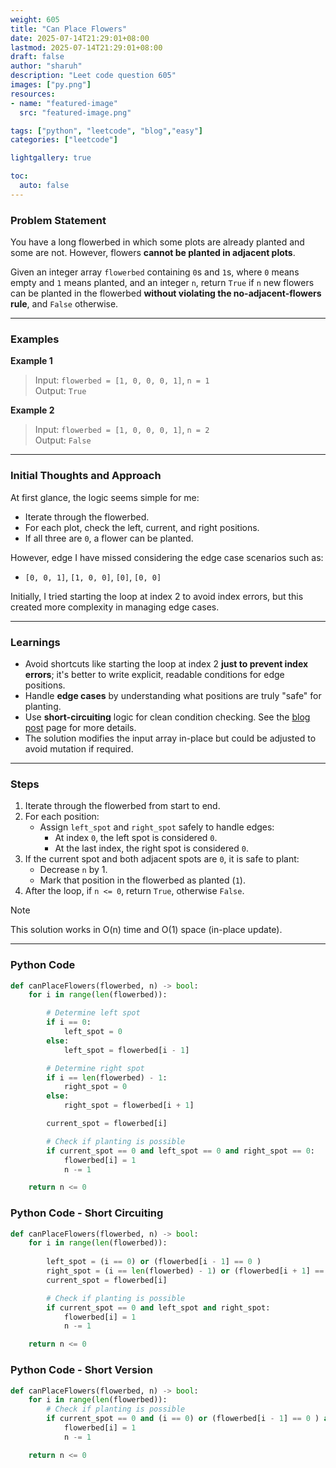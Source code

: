 ```yaml
---
weight: 605
title: "Can Place Flowers"
date: 2025-07-14T21:29:01+08:00
lastmod: 2025-07-14T21:29:01+08:00
draft: false
author: "sharuh"
description: "Leet code question 605"
images: ["py.png"]
resources:
- name: "featured-image"
  src: "featured-image.png"

tags: ["python", "leetcode", "blog","easy"]
categories: ["leetcode"]

lightgallery: true

toc:
  auto: false
---
```


### **Problem Statement**

You have a long flowerbed in which some plots are already planted and some are not. However, flowers **cannot be planted in adjacent plots**.

Given an integer array `flowerbed` containing `0`s and `1`s, where `0` means empty and `1` means planted, and an integer `n`, return `True` if `n` new flowers can be planted in the flowerbed **without violating the no-adjacent-flowers rule**, and `False` otherwise.

---

### Examples

**Example 1**  
>Input: `flowerbed = [1, 0, 0, 0, 1]`, `n = 1`  
>Output: `True`

**Example 2**  
>Input: `flowerbed = [1, 0, 0, 0, 1]`, `n = 2`  
>Output: `False`

---

### **Initial Thoughts and Approach**

At first glance, the logic seems simple for me:
- Iterate through the flowerbed.
- For each plot, check the left, current, and right positions.
- If all three are `0`, a flower can be planted.

However, edge I have missed considering the edge case scenarios such as:
- `[0, 0, 1]`, `[1, 0, 0]`, `[0]`, `[0, 0]`

Initially, I tried starting the loop at index 2 to avoid index errors, but this created more complexity in managing edge cases.

---

### **Learnings**

- Avoid shortcuts like starting the loop at index 2 **just to prevent index errors**; it's better to write explicit, readable conditions for edge positions.
- Handle **edge cases** by understanding what positions are truly "safe" for planting.
- Use **short-circuiting** logic for clean condition checking. See the [blog post](/blog/leetcode/short-circuit) page for more details.
- The solution modifies the input array in-place but could be adjusted to avoid mutation if required.

---

### **Steps**

1. Iterate through the flowerbed from start to end.
2. For each position:
   - Assign `left_spot` and `right_spot` safely to handle edges:
     - At index `0`, the left spot is considered `0`.
     - At the last index, the right spot is considered `0`.
3. If the current spot and both adjacent spots are `0`, it is safe to plant:
   - Decrease `n` by 1.
   - Mark that position in the flowerbed as planted (`1`).
4. After the loop, if `n <= 0`, return `True`, otherwise `False`.

> [!NOTE] 
> This solution works in O(n) time and O(1) space (in-place update).

---

### **Python Code**

```python
def canPlaceFlowers(flowerbed, n) -> bool:
    for i in range(len(flowerbed)):

        # Determine left spot
        if i == 0:
            left_spot = 0
        else:
            left_spot = flowerbed[i - 1]

        # Determine right spot
        if i == len(flowerbed) - 1:
            right_spot = 0
        else:
            right_spot = flowerbed[i + 1]

        current_spot = flowerbed[i]

        # Check if planting is possible
        if current_spot == 0 and left_spot == 0 and right_spot == 0:
            flowerbed[i] = 1
            n -= 1

    return n <= 0
```
### **Python Code - Short Circuiting**

```python
def canPlaceFlowers(flowerbed, n) -> bool:
    for i in range(len(flowerbed)):
        
        left_spot = (i == 0) or (flowerbed[i - 1] == 0 )
        right_spot = (i == len(flowerbed) - 1) or (flowerbed[i + 1] == 0)
        current_spot = flowerbed[i]

        # Check if planting is possible
        if current_spot == 0 and left_spot and right_spot:
            flowerbed[i] = 1
            n -= 1

    return n <= 0
```
### **Python Code - Short Version**
```python
def canPlaceFlowers(flowerbed, n) -> bool:
    for i in range(len(flowerbed)):
        # Check if planting is possible
        if current_spot == 0 and (i == 0) or (flowerbed[i - 1] == 0 ) and (i == len(flowerbed) - 1) or (flowerbed[i + 1] == 0):
            flowerbed[i] = 1
            n -= 1

    return n <= 0
```